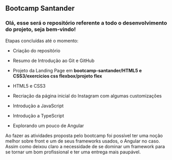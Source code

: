 ## Bootcamp Santander

### Olá, esse será o repositório referente a todo o desenvolvimento do projeto, seja bem-vindo!

Etapas concluídas até o momento:

- Criação do repositório

- Resumo de Introdução ao Git e GitHub

- Projeto da Landing Page em **bootcamp-santander/HTML5 e CSS3/exercicios css flexbox/projeto flex**

- HTML5 e CSS3

- Recriação da página inicial do Instagram com algumas customizações

- Introdução a JavaScript

- Introdução a TypeScript

- Explorando um pouco de Angular

Ao fazer as atividades proposta pelo bootcamp foi possível ter uma noção melhor sobre front e um de seus frameworks usados, o Angular no caso. Assim como deixou claro a necessidade de se dominar um framework para se tornar um bom profissional e ter uma entrega mais paupável.
